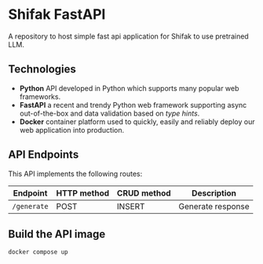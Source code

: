 # Shifak FastAPI

A repository to host simple fast api application for Shifak to use pretrained LLM.

## Technologies

- **Python** API developed in Python which supports many popular web frameworks.
- **FastAPI** a recent and trendy Python web framework supporting async out-of-the-box and
data validation based on *type hints*.
- **Docker** container platform used to quickly, easily and reliably deploy our web application
into production.

## API Endpoints

This API implements the following routes:

| **Endpoint**     	| **HTTP method**   | **CRUD method** 	| **Description**      	|
|-----------------	|----------------  	|---------------	|----------------------	|
| `/generate`     	| POST           	| INSERT        	| Generate response     |

## Build the API image

```bash
docker compose up
```